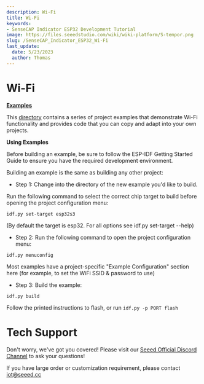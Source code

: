 ```yaml
---
description: Wi-Fi
title: Wi-Fi
keywords:
- SenseCAP Indicator ESP32 Development Tutorial
image: https://files.seeedstudio.com/wiki/wiki-platform/S-tempor.png
slug: /SenseCAP_Indicator_ESP32_Wi-Fi
last_update:
  date: 5/23/2023
  author: Thomas
---
```

# **Wi-Fi**






[**Examples**](https://github.com/espressif/esp-idf/tree/master/examples/wifi)

This [directory](https://github.com/espressif/esp-idf/tree/master/examples/wifi) contains a series of project examples that demonstrate Wi-Fi functionality and provides code that you can copy and adapt into your own projects.

**Using Examples**

Before building an example, be sure to follow the ESP-IDF Getting Started Guide to ensure you have the required development environment.

Building an example is the same as building any other project:

- Step 1: Change into the directory of the new example you'd like to build.

Run the following command to select the correct chip target to build before opening the project configuration menu:

`idf.py set-target esp32s3`

(By default the target is esp32. For all options see idf.py set-target --help)

- Step 2: Run the following command to open the project configuration menu:

`idf.py menuconfig`

Most examples have a project-specific "Example Configuration" section here (for example, to set the WiFi SSID & password to use)

- Step 3: Build the example:

`idf.py build`

Follow the printed instructions to flash, or run
`idf.py -p PORT flash`




# **Tech Support**

Don't worry, we've got you covered! Please visit our [Seeed Official Discord Channel](https://discord.com/invite/QqMgVwHT3X) to ask your questions!

If you have large order or customization requirement, please contact iot@seeed.cc
